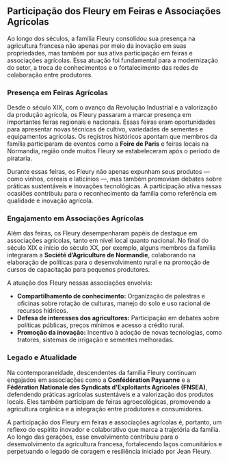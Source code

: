 ## Participação dos Fleury em Feiras e Associações Agrícolas

Ao longo dos séculos, a família Fleury consolidou sua presença na agricultura francesa não apenas por meio da inovação em suas propriedades, mas também por sua ativa participação em feiras e associações agrícolas. Essa atuação foi fundamental para a modernização do setor, a troca de conhecimentos e o fortalecimento das redes de colaboração entre produtores.

### Presença em Feiras Agrícolas

Desde o século XIX, com o avanço da Revolução Industrial e a valorização da produção agrícola, os Fleury passaram a marcar presença em importantes feiras regionais e nacionais. Essas feiras eram oportunidades para apresentar novas técnicas de cultivo, variedades de sementes e equipamentos agrícolas. Os registros históricos apontam que membros da família participaram de eventos como a **Foire de Paris** e feiras locais na Normandia, região onde muitos Fleury se estabeleceram após o período de pirataria.

Durante essas feiras, os Fleury não apenas expunham seus produtos — como vinhos, cereais e laticínios —, mas também promoviam debates sobre práticas sustentáveis e inovações tecnológicas. A participação ativa nessas ocasiões contribuiu para o reconhecimento da família como referência em qualidade e inovação agrícola.

### Engajamento em Associações Agrícolas

Além das feiras, os Fleury desempenharam papéis de destaque em associações agrícolas, tanto em nível local quanto nacional. No final do século XIX e início do século XX, por exemplo, alguns membros da família integraram a **Société d’Agriculture de Normandie**, colaborando na elaboração de políticas para o desenvolvimento rural e na promoção de cursos de capacitação para pequenos produtores.

A atuação dos Fleury nessas associações envolvia:

- **Compartilhamento de conhecimento:** Organização de palestras e oficinas sobre rotação de culturas, manejo do solo e uso racional de recursos hídricos.
- **Defesa de interesses dos agricultores:** Participação em debates sobre políticas públicas, preços mínimos e acesso a crédito rural.
- **Promoção da inovação:** Incentivo à adoção de novas tecnologias, como tratores, sistemas de irrigação e sementes melhoradas.

### Legado e Atualidade

Na contemporaneidade, descendentes da família Fleury continuam engajados em associações como a **Confédération Paysanne** e a **Fédération Nationale des Syndicats d’Exploitants Agricoles (FNSEA)**, defendendo práticas agrícolas sustentáveis e a valorização dos produtos locais. Eles também participam de feiras agroecológicas, promovendo a agricultura orgânica e a integração entre produtores e consumidores.

A participação dos Fleury em feiras e associações agrícolas é, portanto, um reflexo do espírito inovador e colaborativo que marca a trajetória da família. Ao longo das gerações, esse envolvimento contribuiu para o desenvolvimento da agricultura francesa, fortalecendo laços comunitários e perpetuando o legado de coragem e resiliência iniciado por Jean Fleury.
